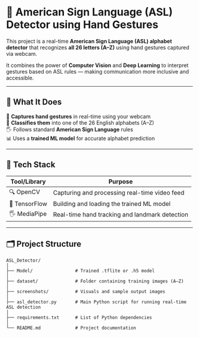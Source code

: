 # 🤟 American Sign Language (ASL) Detector using Hand Gestures

This project is a real-time **American Sign Language (ASL) alphabet detector** that recognizes **all 26 letters (A–Z)** using hand gestures captured via webcam.

It combines the power of **Computer Vision** and **Deep Learning** to interpret gestures based on ASL rules — making communication more inclusive and accessible.

---

## 🧠 What It Does

📸 **Captures hand gestures** in real-time using your webcam  
🧾 **Classifies them** into one of the 26 English alphabets (A–Z)  
🖐️ Follows standard **American Sign Language** rules  
📊 Uses a **trained ML model** for accurate alphabet prediction

---

## 🧪 Tech Stack

| Tool/Library | Purpose |
|--------------|---------|
| 🔍 OpenCV     | Capturing and processing real-time video feed |
| 🤖 TensorFlow | Building and loading the trained ML model |
| 🖐️ MediaPipe  | Real-time hand tracking and landmark detection |

---



## 🗂️ Project Structure

```
ASL_Detector/
│
├── Model/                # Trained .tflite or .h5 model
│
├── dataset/              # Folder containing training images (A–Z)
│
├── screenshots/          # Visuals and sample output images
│
├── asl_detector.py       # Main Python script for running real-time ASL detection
│
├── requirements.txt      # List of Python dependencies
│
└── README.md             # Project documentation
```
